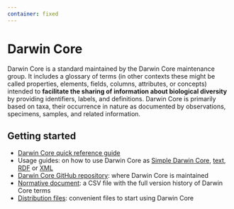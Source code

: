 ```yaml
---
container: fixed
---
```


# Darwin Core

<p class="lead">Darwin Core is a standard maintained by the Darwin Core maintenance group. It includes a glossary of terms (in other contexts these might be called properties, elements, fields, columns, attributes, or concepts) intended to <strong>facilitate the sharing of information about biological diversity</strong> by providing identifiers, labels, and definitions. Darwin Core is primarily based on taxa, their occurrence in nature as documented by observations, specimens, samples, and related information.</p>

## Getting started

* [Darwin Core quick reference guide](terms/)
* Usage guides: on how to use Darwin Core as [Simple Darwin Core](simple/), [text](text/), [RDF](rdf/) or [XML](xml/)
* [Darwin Core GitHub repository](https://github.com/tdwg/dwc): where Darwin Core is maintained
* [Normative document](https://github.com/tdwg/dwc/blob/master/vocabulary/term_versions.csv): a CSV file with the full version history of Darwin Core terms
* [Distribution files](https://github.com/tdwg/dwc/tree/master/dist): convenient files to start using Darwin Core
